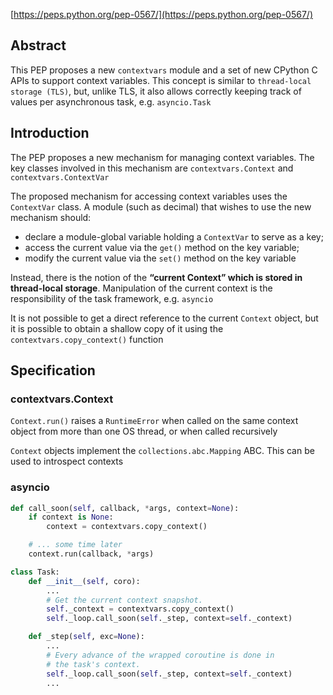 
[https://peps.python.org/pep-0567/](https://peps.python.org/pep-0567/)

## Abstract

This PEP proposes a new `contextvars` module and a set of new CPython C APIs to support context variables. This concept is similar to `thread-local storage (TLS)`, but, unlike TLS, it also allows correctly keeping track of values per asynchronous task, e.g. `asyncio.Task`

## Introduction

The PEP proposes a new mechanism for managing context variables. The key classes involved in this mechanism are `contextvars.Context` and `contextvars.ContextVar`

The proposed mechanism for accessing context variables uses the `ContextVar` class. A module (such as decimal) that wishes to use the new mechanism should:

- declare a module-global variable holding a `ContextVar` to serve as a key;
- access the current value via the `get()` method on the key variable;
- modify the current value via the `set()` method on the key variable

Instead, there is the notion of the **“current Context” which is stored in thread-local storage**. Manipulation of the current context is the responsibility of the task framework, e.g. `asyncio`

It is not possible to get a direct reference to the current `Context` object, but it is possible to obtain a shallow copy of it using the `contextvars.copy_context()` function

## Specification

### contextvars.Context

`Context.run()` raises a `RuntimeError` when called on the same context object from more than one OS thread, or when called recursively

`Context` objects implement the `collections.abc.Mapping` ABC. This can be used to introspect contexts

### asyncio

```py
def call_soon(self, callback, *args, context=None):
    if context is None:
        context = contextvars.copy_context()

    # ... some time later
    context.run(callback, *args)
```    

```py
class Task:
    def __init__(self, coro):
        ...
        # Get the current context snapshot.
        self._context = contextvars.copy_context()
        self._loop.call_soon(self._step, context=self._context)

    def _step(self, exc=None):
        ...
        # Every advance of the wrapped coroutine is done in
        # the task's context.
        self._loop.call_soon(self._step, context=self._context)
        ...
```
        